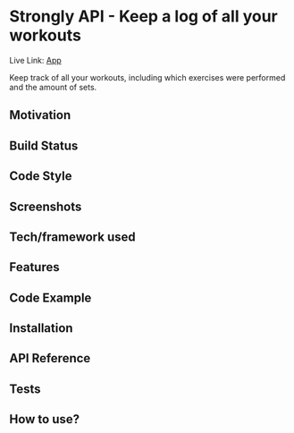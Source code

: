 # Strongly API - Keep a log of all your workouts

Live Link: [App](https://build.caco0830.now.sh/) <br />

Keep track of all your workouts, including which exercises were performed and the amount of sets.


## Motivation

## Build Status

## Code Style

## Screenshots

## Tech/framework used

## Features

## Code Example

## Installation

## API Reference

## Tests

## How to use?
